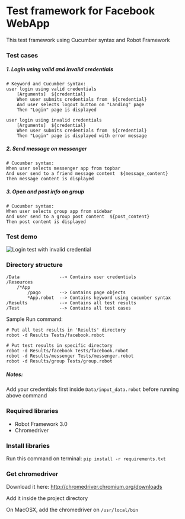 # Test framework for Facebook WebApp
This test framework using Cucumber syntax and Robot Framework

### Test cases
##### 1. Login using valid and invalid credentials
```
# Keyword and Cucumber syntax:
user login using valid credentials
    [Arguments]  ${credential}
    When user submits credentials from  ${credential}
    And user selects logout button on "Landing" page
    Then "Login" page is displayed

user login using invalid credentials
    [Arguments]  ${credential}
    When user submits credentials from  ${credential}
    Then "Login" page is displayed with error message
```
##### 2. Send message on messenger
```
# Cucumber syntax:
When user selects messenger app from topbar
And user send to a friend message content  ${message_content}
Then message content is displayed
```
##### 3. Open and post info on group
```
# Cucumber syntax:
When user selects group app from sidebar
And user send to a group post content  ${post_content}
Then post content is displayed
```

### Test demo
![Login test with invalid credential](https://github.com/rajadavidh/facebook-ui-test/blob/master/facebook_test_demo_640px.gif)

### Directory structure
```
/Data               --> Contains user credentials
/Resources 
    /*App
        /pago       --> Contains page objects
        *App.robot  --> Contains keyword using cucumber syntax
/Results            --> Contains all test results
/Test               --> Contains all test cases
```
Sample Run command: 
```
# Put all test results in 'Results' directory 
robot -d Results Tests/facebook.robot

# Put test results in specific directory
robot -d Results/facebook Tests/facebook.robot
robot -d Results/messenger Tests/messenger.robot
robot -d Results/group Tests/group.robot
```

##### Notes:
Add your credentials first inside `Data/input_data.robot` before running above command


### Required libraries
* Robot Framework 3.0
* Chromedriver

### Install libraries
Run this command on terminal: `pip install -r requirements.txt`

### Get chromedriver
Download it here: http://chromedriver.chromium.org/downloads

Add it inside the project directory

On MacOSX, add the chromedriver on `/usr/local/bin`